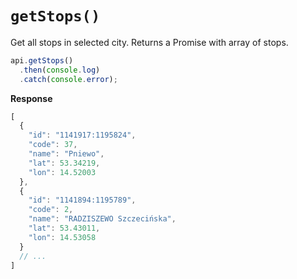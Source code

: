 # `getStops()`
Get all stops in selected city. Returns a Promise with array of stops.

```javascript
api.getStops()
  .then(console.log)
  .catch(console.error);
```

**Response**
```javascript
[
  {
    "id": "1141917:1195824",
    "code": 37,
    "name": "Pniewo",
    "lat": 53.34219,
    "lon": 14.52003
  },
  {
    "id": "1141894:1195789",
    "code": 2,
    "name": "RADZISZEWO Szczecińska",
    "lat": 53.43011,
    "lon": 14.53058
  }
  // ...
]
```